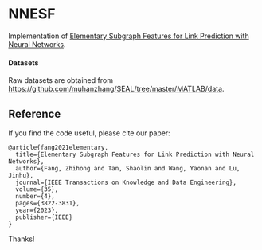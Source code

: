 # NNESF
Implementation of [Elementary Subgraph Features for Link Prediction with Neural Networks](https://ieeexplore.ieee.org/abstract/document/9635695/).


#### Datasets

Raw datasets are obtained from https://github.com/muhanzhang/SEAL/tree/master/MATLAB/data.



Reference
---------

If you find the code useful, please cite our paper:

```
@article{fang2021elementary,
  title={Elementary Subgraph Features for Link Prediction with Neural Networks},
  author={Fang, Zhihong and Tan, Shaolin and Wang, Yaonan and Lu, Jinhu},
  journal={IEEE Transactions on Knowledge and Data Engineering},
  volume={35},
  number={4},
  pages={3822-3831},
  year={2023},
  publisher={IEEE}
}
```

Thanks!

